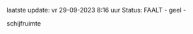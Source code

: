 laatste update: 
vr 29-09-2023  8:16   uur 
Status: FAALT - geel - 
<div class="service Y">schijfruimte</div>